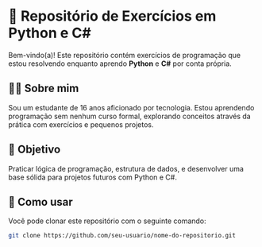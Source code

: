 # 🧠 Repositório de Exercícios em Python e C#

Bem-vindo(a)! Este repositório contém exercícios de programação que estou resolvendo enquanto aprendo **Python** e **C#** por conta própria.

## 🧑‍💻 Sobre mim
Sou um estudante de 16 anos aficionado por tecnologia. Estou aprendendo programação sem nenhum curso formal, explorando conceitos através da prática com exercícios e pequenos projetos.

## 🚀 Objetivo

Praticar lógica de programação, estrutura de dados, e desenvolver uma base sólida para projetos futuros com Python e C#.

## 📌 Como usar

Você pode clonar este repositório com o seguinte comando:

```bash
git clone https://github.com/seu-usuario/nome-do-repositorio.git
